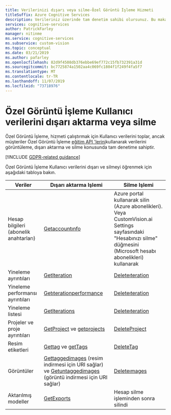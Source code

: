 ```yaml
---
title: Verilerinizi dışarı veya silme-Özel Görüntü İşleme Hizmeti
titleSuffix: Azure Cognitive Services
description: Verileriniz üzerinde tam denetim sahibi olursunuz. Bu makalede, Özel Görüntü İşleme Hizmeti verilerinizi nasıl görüntüleyebileceğiniz, dışarı aktardığınızda veya silebileceğiniz açıklanır.
services: cognitive-services
author: PatrickFarley
manager: nitinme
ms.service: cognitive-services
ms.subservice: custom-vision
ms.topic: conceptual
ms.date: 03/21/2019
ms.author: pafarley
ms.openlocfilehash: 82d9f4508db376ebbe69ef772c15fb732391a31d
ms.sourcegitcommit: bc7725874a1502aa4c069fc1804f1f249f4fa5f7
ms.translationtype: MT
ms.contentlocale: tr-TR
ms.lasthandoff: 11/07/2019
ms.locfileid: "73718976"
---
```

# <a name="export-or-delete-user-data-in-custom-vision"></a>Özel Görüntü İşleme Kullanıcı verilerini dışarı aktarma veya silme

Özel Görüntü İşleme, hizmeti çalıştırmak için Kullanıcı verilerini toplar, ancak müşteriler Özel Görüntü İşleme [eğitim API 'lerini](https://go.microsoft.com/fwlink/?linkid=865446)kullanarak verilerini görüntüleme, dışarı aktarma ve silme konusunda tam denetime sahiptir.

[!INCLUDE [GDPR-related guidance](../../../includes/gdpr-intro-sentence.md)]

Özel Görüntü İşleme Kullanıcı verilerini dışarı ve silmeyi öğrenmek için aşağıdaki tabloya bakın.

| Veriler | Dışarı aktarma Işlemi | Silme Işlemi |
| ---- | ---------------- | ---------------- |
| Hesap bilgileri (abonelik anahtarları) | [Getaccountınfo](https://go.microsoft.com/fwlink/?linkid=865446) | Azure portal kullanarak silin (Azure abonelikleri). Veya CustomVision.ai Settings sayfasındaki "Hesabınızı silme" düğmesini (Microsoft hesabı abonelikleri) kullanarak | 
| Yineleme ayrıntıları | [GetIteration](https://go.microsoft.com/fwlink/?linkid=865446) | [Deleteıteration](https://go.microsoft.com/fwlink/?linkid=865446) |
| Yineleme performansı ayrıntıları | [Getıterationperformance](https://go.microsoft.com/fwlink/?linkid=865446) | [Deleteıteration](https://go.microsoft.com/fwlink/?linkid=865446) | 
| Yineleme listesi | [GetIterations](https://go.microsoft.com/fwlink/?linkid=865446) | [Deleteıteration](https://go.microsoft.com/fwlink/?linkid=865446) |
| Projeler ve proje ayrıntıları | [GetProject](https://go.microsoft.com/fwlink/?linkid=865446) ve [getprojects](https://go.microsoft.com/fwlink/?linkid=865446) | [DeleteProject](https://go.microsoft.com/fwlink/?linkid=865446) | 
| Resim etiketleri | [Gettag](https://go.microsoft.com/fwlink/?linkid=865446) ve [getTags](https://go.microsoft.com/fwlink/?linkid=865446) | [DeleteTag](https://go.microsoft.com/fwlink/?linkid=865446) | 
| Görüntüler | [Gettaggedimages](https://go.microsoft.com/fwlink/?linkid=865446) (resim indirmesi için URI sağlar) ve [Getuntaggedimages](https://go.microsoft.com/fwlink/?linkid=865446) (görüntü indirmesi için URI sağlar) | [Deleteımages](https://go.microsoft.com/fwlink/?linkid=865446) | 
| Aktarılmış modeller | [GetExports](https://go.microsoft.com/fwlink/?linkid=865446) | Hesap silme işleminden sonra silindi |
